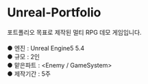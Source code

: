 # Unreal-Portfolio

포트폴리오 목표로 제작된 멀티 RPG 데모 게임입니다.<br/>
<br/>
● 엔진 : Unreal Engine5 5.4 <br/>
● 규모 : 2인 <br/>
● 맡은파트 : <Enemy / GameSystem><br/>
● 제작기간 : 5주 <br/>

